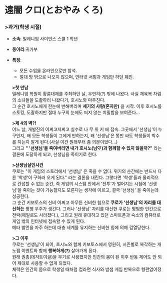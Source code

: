 ```

```

# 遠闇 クロ(とおやみ くろ)

### >과거(학생 시절)

- **소속**: 밀레니엄 사이언스 스쿨 1 학년

- **동아리**:귀가부  

- **특징**:  
  
  - 모든 수업을 온라인으로만 참석.  
  - 절대 방 밖으로 나오지 않으며, 인터넷 서핑과 게임만 하던 폐인.  
  
  **>첫 만남**  
  밀레니엄 학원이 황륜대제를 주최하던 날, 우연히(?) 밖에 나왔다. 사실 체육복 차림의 소녀들을 도촬하러 나왔다가, 호시노와 마주친다.  
  그 순간 호시노에게 한눈에 반해버리며 **세기의 사랑(혼자만)** 을 시작. 이후 호시노를 스토킹, 도촬하지만 절대 누구의 눈에도 띄지 않는 치밀함을 보여준다...  
  
  **>제 4의 벽?!**  
  어느 날, 개발진의 어쩌고저쩌고 실수로 나 무 위 키 에 접속. 그곳에서 '선생님'이 누구인지, 왜 모든 학생들이 그에게  반하는지, 왜 '선생님'은 똥만 싸도 학생들이 박수를 치는지 알게 된다.(사실 이건 원래부터 좀 의문이었다...)  
  그리고 **" '선생님'을 죽여버리면 내가 호시노(님♡)과 함께할 수 있지 않을까?"** 라는 결론에 도달하게 되고, 선생님을 죽이기로 한다. 
  
  **>선생님살인사건**  
  쿠로는 "이 게임의 스토리에서 '선생님' 은 죽을 수 없다. 위기의 순간에는 반드시 다른 '학생'이 구하러 오게 된다." 라는 결론을 내린다.
  그렇다면 '학생'들과 물리적으로 간섭할 수 없는 순간, 즉 게임의 시스템 안에서 '전투'가 벌어지는 시점에 '선생님'을 죽이는 것이 가능할지도 모른다는 생각에 이르고, 결국 '선생님' 을 죽이는데 성공한다.  
  그 순간 키보토스의 신비 어쩌고 아무튼 신비한 힘으로 **쿠로가 '선생님'의 자리를 대신하는** 평행 우주가 생긴다.
  그러나 '선생님' 자리를 대신한 쿠로는 평범한 인간으로 전락(헤일로도 사라졌다.), 그리고 원래 휴대하고 있던 스마트폰과 숙소의 컴퓨터로 게임 밖의 인터넷에 접속할 수 있게 된다.  
  메타 발언을 자주 하는데 대충 세계를 유지하는 신비한 힘에 의해 검열당한다.
  
  
  
  **>그 이후**  
  쿠로는 '선생님'이 되어, 호시노와 함께 키보토스에서 영원히, 시즌별로 복각하는 개노잼 이벤트와 함께 **행복하게(?)** 살아가게 된다.  
  원래 권총(데저트이글)을 무기로 사용했지만 인간의 몸이 된 이후 반동 제어도 안 되어 제대로 사용할 수 없게 되었다.  
  체력은 인간의 몸으로 학생일 때처럼 컵라면 식사와 밤샘 게임 반복으로 형편없어졌다.

